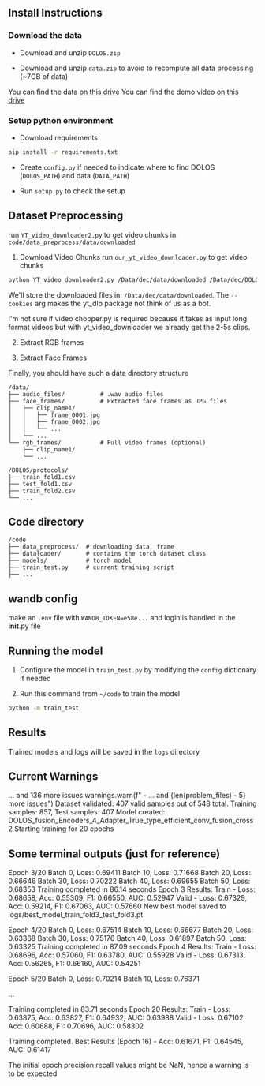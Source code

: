 ## Install Instructions

### Download the data
- Download and unzip `DOLOS.zip`

- Download and unzip `data.zip` to avoid to recompute all data processing (~7GB of data)

You can find the data [on this drive](https://drive.google.com/drive/u/0/folders/1XhxA_14jRser0CqYQUU7-VxpCErioTOC)
You can find the demo video [on this drive](https://drive.google.com/drive/folders/1IvYNl8E4Oe8nSndeDqf7fbqbDdEuhzam)


### Setup python environment
- Download requirements
```bash
pip install -r requirements.txt
```

- Create `config.py` if needed to indicate where to find DOLOS (`DOLOS_PATH`) and data (`DATA_PATH`)

- Run `setup.py` to check the setup

## Dataset Preprocessing
run `YT_video_downloader2.py` to get video chunks in `code/data_preprocess/data/downloaded`

1. Download Video Chunks
run `our_yt_video_downloader.py` to get video chunks 

```bash
python YT_video_downloader2.py /Data/dec/data/downloaded /Data/dec/DOLOS/dolos_timestamps.csv --cookies /Data/dec/code/data_preprocess/utils/youtube.txt
```

We'll store the downloaded files in: `/Data/dec/data/downloaded`. The `--cookies` arg makes the yt_dlp package not think of us as a bot.

I'm not sure if video chopper.py is required because it takes as input long format videos but with yt_video_downloader we already get the 2-5s clips.

2. Extract RGB frames

3. Extract Face Frames

Finally, you should have such a data directory structure

```
/data/
├── audio_files/          # .wav audio files 
├── face_frames/          # Extracted face frames as JPG files
│   ├── clip_name1/
│   │   ├── frame_0001.jpg
│   │   ├── frame_0002.jpg
│   │   └── ...
│   └── ...
└── rgb_frames/           # Full video frames (optional)
    ├── clip_name1/
    └── ...

/DOLOS/protocols/
├── train_fold1.csv
├── test_fold1.csv
├── train_fold2.csv
└── ...
```
## Code directory
```
/code
├── data_preprocess/  # downloading data, frame
├── dataloader/       # contains the torch dataset class
├── models/           # torch model
├── train_test.py     # current training script
├── ...
```

## wandb config
make an `.env` file with `WANDB_TOKEN=e58e...` and login is handled in the __init__.py file

## Running the model

1. Configure the model in `train_test.py` by modifying the `config` dictionary if needed

2. Run this command from `~/code` to train the model
```bash
python -m train_test
```
## Results

Trained models and logs will be saved in the `logs` directory

## Current Warnings
... and 136 more issues
  warnings.warn(f"  - ... and {len(problem_files) - 5} more issues")
Dataset validated: 407 valid samples out of 548 total.
Training samples: 857, Test samples: 407
Model created: DOLOS_fusion_Encoders_4_Adapter_True_type_efficient_conv_fusion_cross2
Starting training for 20 epochs

## Some terminal outputs (just for reference)

Epoch 3/20
Batch 0, Loss: 0.69411
Batch 10, Loss: 0.71668
Batch 20, Loss: 0.66646
Batch 30, Loss: 0.70222
Batch 40, Loss: 0.69655
Batch 50, Loss: 0.68353
Training completed in 86.14 seconds
Epoch 3 Results:
  Train - Loss: 0.68658, Acc: 0.55309, F1: 0.66550, AUC: 0.52947
  Valid - Loss: 0.67329, Acc: 0.59214, F1: 0.67063, AUC: 0.57660
New best model saved to logs/best_model_train_fold3_test_fold3.pt

Epoch 4/20
Batch 0, Loss: 0.67514
Batch 10, Loss: 0.66677
Batch 20, Loss: 0.63368
Batch 30, Loss: 0.75176
Batch 40, Loss: 0.61897
Batch 50, Loss: 0.63325
Training completed in 87.09 seconds
Epoch 4 Results:
  Train - Loss: 0.68696, Acc: 0.57060, F1: 0.63780, AUC: 0.55928
  Valid - Loss: 0.67313, Acc: 0.56265, F1: 0.66160, AUC: 0.54251

Epoch 5/20
Batch 0, Loss: 0.70214
Batch 10, Loss: 0.76371

...

Training completed in 83.71 seconds
Epoch 20 Results:
  Train - Loss: 0.63875, Acc: 0.63827, F1: 0.64932, AUC: 0.63988
  Valid - Loss: 0.67102, Acc: 0.60688, F1: 0.70696, AUC: 0.58302

Training completed.
Best Results (Epoch 16) - Acc: 0.61671, F1: 0.64545, AUC: 0.61417

The initial epoch precision recall values might be NaN, hence a warning is to be expected

